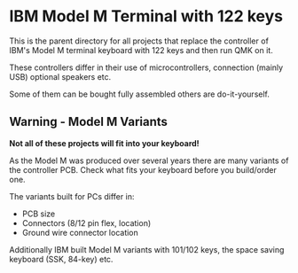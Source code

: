# IBM Model M Terminal with 122 keys

This is the parent directory for all projects that replace the controller
of IBM's Model M terminal keyboard with 122 keys and then run QMK on it.

These controllers differ in their use of microcontrollers, connection (mainly
USB) optional speakers etc.

Some of them can be bought fully assembled others are do-it-yourself.

## Warning - Model M Variants

**Not all of these projects will fit into your keyboard!**

As the Model M was produced over several years there are many variants of the
controller PCB. Check what fits your keyboard before you build/order one.

The variants built for PCs differ in:
* PCB size
* Connectors (8/12 pin flex, location)
* Ground wire connector location

Additionally IBM built Model M variants with 101/102 keys, the 
space saving keyboard (SSK, 84-key) etc.
